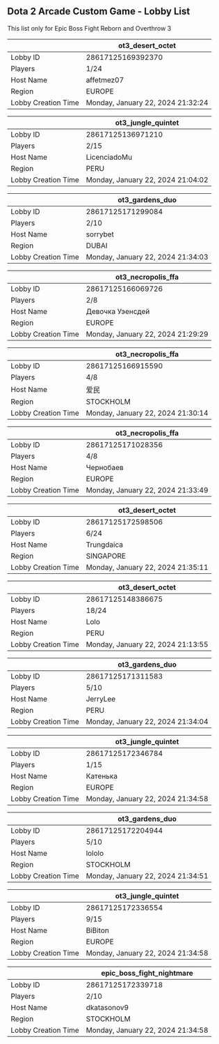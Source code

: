 ## Dota 2 Arcade Custom Game - Lobby List

This list only for Epic Boss Fight Reborn and Overthrow 3

|  | ot3_desert_octet |
| ------ | ------ |
| Lobby ID | 28617125169392370 |
| Players | 1/24 |
| Host Name | affetmez07 |
| Region | EUROPE |
| Lobby Creation Time | Monday, January 22, 2024 21:32:24 |


|  | ot3_jungle_quintet |
| ------ | ------ |
| Lobby ID | 28617125136971210 |
| Players | 2/15 |
| Host Name | LicenciadoMu |
| Region | PERU |
| Lobby Creation Time | Monday, January 22, 2024 21:04:02 |


|  | ot3_gardens_duo |
| ------ | ------ |
| Lobby ID | 28617125171299084 |
| Players | 2/10 |
| Host Name | sorrybet |
| Region | DUBAI |
| Lobby Creation Time | Monday, January 22, 2024 21:34:03 |


|  | ot3_necropolis_ffa |
| ------ | ------ |
| Lobby ID | 28617125166069726 |
| Players | 2/8 |
| Host Name | Девочка Уэенсдей |
| Region | EUROPE |
| Lobby Creation Time | Monday, January 22, 2024 21:29:29 |


|  | ot3_necropolis_ffa |
| ------ | ------ |
| Lobby ID | 28617125166915590 |
| Players | 4/8 |
| Host Name | 爱民 |
| Region | STOCKHOLM |
| Lobby Creation Time | Monday, January 22, 2024 21:30:14 |


|  | ot3_necropolis_ffa |
| ------ | ------ |
| Lobby ID | 28617125171028356 |
| Players | 4/8 |
| Host Name | Чернобаев |
| Region | EUROPE |
| Lobby Creation Time | Monday, January 22, 2024 21:33:49 |


|  | ot3_desert_octet |
| ------ | ------ |
| Lobby ID | 28617125172598506 |
| Players | 6/24 |
| Host Name | Trungdaica |
| Region | SINGAPORE |
| Lobby Creation Time | Monday, January 22, 2024 21:35:11 |


|  | ot3_desert_octet |
| ------ | ------ |
| Lobby ID | 28617125148386675 |
| Players | 18/24 |
| Host Name | Lolo |
| Region | PERU |
| Lobby Creation Time | Monday, January 22, 2024 21:13:55 |


|  | ot3_gardens_duo |
| ------ | ------ |
| Lobby ID | 28617125171311583 |
| Players | 5/10 |
| Host Name | JerryLee |
| Region | PERU |
| Lobby Creation Time | Monday, January 22, 2024 21:34:04 |


|  | ot3_jungle_quintet |
| ------ | ------ |
| Lobby ID | 28617125172346784 |
| Players | 1/15 |
| Host Name | Катенька |
| Region | EUROPE |
| Lobby Creation Time | Monday, January 22, 2024 21:34:58 |


|  | ot3_gardens_duo |
| ------ | ------ |
| Lobby ID | 28617125172204944 |
| Players | 5/10 |
| Host Name | lololo |
| Region | STOCKHOLM |
| Lobby Creation Time | Monday, January 22, 2024 21:34:51 |


|  | ot3_jungle_quintet |
| ------ | ------ |
| Lobby ID | 28617125172336554 |
| Players | 9/15 |
| Host Name | BiBiton |
| Region | EUROPE |
| Lobby Creation Time | Monday, January 22, 2024 21:34:58 |


|  | epic_boss_fight_nightmare |
| ------ | ------ |
| Lobby ID | 28617125172339718 |
| Players | 2/10 |
| Host Name | dkatasonov9 |
| Region | STOCKHOLM |
| Lobby Creation Time | Monday, January 22, 2024 21:34:58 |


